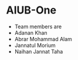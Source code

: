 # AIUB-One

- Team members are
- Adanan Khan
- Abrar Mohammad Alam
- Jannatul Morium
- Naihan Jannat Taha